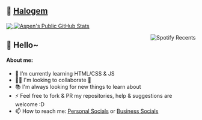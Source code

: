 ## 🦊 <a href="https://halogem.dev">Halogem</a>

<p float="left">
  <a href="https://github.com/teenyPaws/teenyPaws">
    <img align="center" src="https://github-readme-stats.vercel.app/api/top-langs/?username=teenyPaws&layout=compact&title_color=fff&text_color=c9cacc&icon_color=ce3691&bg_color=1d1f21&hide_border=true&card_width=298"
  </a>

  <a href="https://github.com/teenyPaws/teenyPaws">
    <img align="center" src="https://github-readme-stats.vercel.app/api?custom_title=Aspen%27s%20Public%20Github%20Stats&username=teenyPaws&show_icons=true&line_height=24&count_private=true&title_color=ffffff&text_color=c9cacc&icon_color=eb3434&bg_color=1d1f21&hide_border=true&hide=prs" alt="Aspen's Public GitHub Stats" />
  </a>
</p>

<img align="right" alt="Spotify Recents" src="https://spotify-recently-played-readme.vercel.app/api?user=xo4ihagg93989fq1n7pltgjzo">

## 👋 Hello~
#### About me:
- 🌱 I’m currently learning HTML/CSS & JS
- 👯‍♂️ I'm looking to collaborate 🤝
- 📚 I'm always looking for new things to learn about
- ⚡️ Feel free to fork & PR my repositories, help & suggestions are welcome :D
- 📫 How to reach me: <a href="https://halogem.dev/socials">Personal Socials</a> or <a href="https://halogem.tech/socials">Business Socials</a>

<!-- links to my social media accounts -->
[1]: https://www.github.com/teenyPaws
[2]: https://www.linkedin.com/in/aspenp/

<!-- Resources -->
  <!-- Icons: https://simpleicons.org/ -->
  <!-- GitHub Stats: https://github.com/anuraghazra/github-readme-stats -->
  <!-- Emojis: https://emojipedia.org/emoji/ -->
  <!-- HTML Emojis: https://www.fileformat.info/index.htm -->
  <!-- Shields: https://shields.io/ -->

<!--
⠋⠙⠛⠋⠉⠑⠾⠿⡆⠈⠛⠋⠈⠟⠉⠁⠈⠛⠛⠋⠉⠙⢿⠁⠉⠉⠽⢿⠛⠉⠉⠉⠛⠙⣿⡿⠋⡡⠄⠀⠀⠀⠀⠀⠀⠀⠠
⠀⠀⠀⠀⠀⠀⠀⠀⠀⠀⠀⠀⠀⠀⠀⠀⠀⠀⠀⠀⠀⠀⠀⠀⠀⠀⢇⠀⠀⠀⠀⠀⠀⠀⠿⢆⠀⠘⢁⡞⢡⠀⠀⠀⢀⡄⠀⠀⠀⠀
⠀⠀⠀⠀⠀⠀⠀⠀⠀⠀⠀⠀⠀⠀⠀⠀⠀⠀⠀⠀⠀⠀⠀⠀⠀⠀⠀⠁⢄⠀⠀⠀⠐⣦⣄⡀⠀⠀⢺⠁⡾⠀⡰⠀⠊⠁⠀⠀⠀⠀
⠀⠀⠀⠀⠀⠀⠀⠀⠀⠀⠀⠀⠀⠀⠀⠀⠀⠀⠀⠀⠀⠀⠀⠀⠀⠀⠀⠀⠀⠀⠀⠀⠀⢻⡿⠛⠀⠀⢸⢀⠉⠴⠠⢖⣤⠀⠀⠀⠀⠀
⠀⠀⠀⠀⠀⠀⠀⠀⠀⠀⠀⠀⠀⠀⠀⠀⠀⠀⠀⠀⠀⠀⠀⠀⠀⠀⠀⠀⠀⠀⠀⠀⠀⠀⠃⠀⠀⠀⠸⢈⠀⡀⠀⠈⠉⠓⠀⠀⠀⠀
⠀⠀⠀⠀⠀⠀⠀⠀⠀⠀⠀⠀⠀⠀⠀⠀⠀⠀⠀⠀⠀⠀⠀⠀⠀⠀⠀⠀⠀⠀⠀⠀⠀⠀⠀⠀⠀⠀⠀⠘⠇⡀⠀⠀⠀⠀⠀⠀⠀⠀
⠀⠀⠀⠀⠀⠀⠀⠀⠀⠀⠀⠀⠀⠀⠀⠀⠀⠀⠀⠀⠀⠀⠀⠀⠀⠀⠀⠀⠀⠀⠀⠀⠀⠀⠀⠀⠀⠀⠀⠀⠘⣿⠀⠀⠀⠀⠀⠀⠀⠀
⠀⠀⠀⠀⠀⠀⣀⣀⣤⣤⣴⣦⣦⣀⣀⠀⠀⠀⠀⠀⠀⠀⠀⠀⠀⠀⠀⠀⠀⠀⠀⠀⠀⠀⠀⠀⠀⠀⠀⠀⠰⠋⠀⠀⠀⠀⠀⠀⠀⠀
⠀⠀⠀⣠⣾⡿⠛⠛⡉⣉⣉⡀⠀⢤⡉⢳⣄⠀⠀⠀⠀⠀⠀⠀⠀⠀⠀⠀⠀⠀⠀⠀⠀⠀⠀⠀⠀⠀⠀⠀⠀⠀⠀⠀⠀⠀⠀⠀⠀⢀
⣀⣤⣾⡿⢋⣴⣖⡟⠛⢻⣿⣿⣽⣆⠙⢦⡙⣧⡀⠀⠀⠀⠀⠀⠀⠀⠀⠀⠀⠀⠀⠀⠀⠀⠀⠀⠀⠀⠀⠀⢀⣠⠖⠒⠻⠻⠶⣦⣄⠀
⠉⣿⢸⠁⣸⣥⣹⠧⡠⣾⣿⣿⣿⣿⣧⡈⢷⣼⣧⠀⠀⠀⠀⠀⠀⠀⠀⠀⠀⠀⠀⠀⠀⠀⠀⠀⠀⠀⠀⣠⣿⣾⣿⣿⣶⣦⣈⠈⠻⣤
⠀⢹⡇⢸⣿⣿⣿⣿⣿⣿⣿⣿⣿⣿⣿⣿⠀⣿⣇⠀⠀⠀⠀⠀⠀⠀⠀⠀⠀⠀⠀⠀⠀⠀⠀⠀⠀⠀⢸⡟⣫⠀⠙⣿⣿⣿⣿⣷⡄⣽
⠀⠀⠳⣾⣿⣿⣿⣿⣿⣿⣿⣿⣿⣿⣿⣟⣀⣿⣟⠀⠀⠀⠀⠀⠀⠀⠀⠀⠀⠀⠀⠀⠀⠀⠀⠀⠀⠀⠸⣷⣿⣿⣿⣿⣿⣿⣿⣿⣿⣿
⠀⠀⠀⠈⠙⠻⢿⣿⣿⣿⣿⣿⣿⣿⣿⠭⠛⠉⠉⠀⠀⠀⠀⠀⠀⠀⠀⠀⠀⠀⠀⠀⠀⠀⠀⠀⠀⠀⠀⠸⣿⣿⣿⣿⣿⣿⣿⣿⣿⣿
⠀⠀⠀⣼⠉⠓⢦⠀⠀⠉⠩⠉⠉⠁⠀⠀⠀⠀⠀⠀⠀⠀⠀⠀⠀⠀⠀⡠⠒⡊⠙⠉⠉⠉⠓⠲⠤⡀⠀⠀⠙⠿⣿⣿⣿⣿⣿⣿⣿⠏
⠀⠀⠀⠈⢦⡀⠈⡇⠀⠀⡠⠒⠛⢲⣄⠀⠀⠀⠀⠀⠀⠀⠀⠀⠀⠐⠿⣦⣴⣿⣶⣶⠀⠠⠀⣰⣤⣿⣦⠀⠀⠀⠀⠉⠙⠛⠻⠛⠁⠀
⠀⠀⠀⠀⠀⡇⠀⢧⡴⠋⠀⣀⡀⢰⡟⠀⠀⠀⠀⠀⠀⠀⠀⠀⠀⠀⠀⠀⠀⠙⢛⠃⢀⣄⠀⣿⡿⠟⠉⠀⠀⠀⠀⠀⠀⠀⠀⠀⠀⢀
⠀⠀⠀⠀⠀⡇⠀⠉⠀⣰⠋⢱⠃⢸⡁⠀⠀⠀⠀⠀⠀⠀⠀⠀⠀⠀⠀⠀⠀⠀⠀⠀⠊⠟⠋⠈⠀⠀⠀⠀⠀⠀⠀⠀⠀⠀⣠⠖⠋⠉
⠀⠀⠀⠀⠀⢇⠀⣰⡿⠋⠀⠘⢦⠼⠁⠀⠀⠀⠀⠀⠀⠀⠀⠀⠀⠀⠀⠀⠀⠀⢀⠀⠀⠀⠀⠀⠀⠀⠀⠀⠀⠀⠀⠀⢼⠋⠁⣀⡤⠎
⠀⠀⠀⠀⠀⠈⠋⠁⠀⠀⠀⠀⠀⠀⠀⠀⠀⠀⠀⠀⠀⠀⠀⠀⠀⠀⠀⠀⠀⠀⠌⠀⢀⡄⠀⠀⠀⠀⠀⠀⠀⠀⠀⠀⠀⠉⠉⠁⠀⠀
⠀⠀⠀⠀⠀⠀⠀⠀⠀⠀⠀⠀⠀⠀⠀⠀⠀⠀⠀⠀⠀⠀⠀⢦⣄⡀⠀⠀⢀⣀⣠⣴⡿⣿⣦⣀⠀⠀⠀⠀⠀⠀⠀⠀⠀⠀⠀⠀⠀⠀
⠀⠀⠀⠀⠀⠀⠀⠀⠀⠀⠀⠀⠀⠀⠀⠀⠀⠀⠀⠀⠀⠀⠀⠀⠙⠛⠻⠿⠉⠉⠉⠉⠉⠑⠋⠙⠻⣦⣄⠀⠀⠀⠀⠀⠀⠀⠀⠀⠀⠀
⠀⠀⠀⠀⠀⠀⠀⠀⠀⠀⠀⠀⠀⠀⠀⠀⠀⠀⠀⠀⠀⠀⠀⠀⠀⠀⠀⠀⠀⠀⠀⠀⠀⠀⠀⠀⠀⠈⠙⢳⡀⠀⠀⠀⠀⠀⠀⠀⠀⠀
⠀⠀⠀⠀⠀⠀⠀⠀⠀⠀⠀⠀⠀⠀⠀⠀⠀⠀⠀⠀⠀⠀⠀⠀⠀⠀⠀⠀⠀⠀⠀⠀⠀⠀⠀⠀⠀⠀⠀⠀⠃⠀⠀⠀⠀⠀⠀⠀⠀⠀
-->
